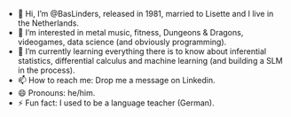 - 👋 Hi, I’m @BasLinders, released in 1981, married to Lisette and I live in the Netherlands.
- 👀 I’m interested in metal music, fitness, Dungeons & Dragons, videogames, data science (and obviously programming).
- 🌱 I’m currently learning everything there is to know about inferential statistics, differential calculus and machine learning (and building a SLM in the process).
- 📫 How to reach me: Drop me a message on Linkedin.
- 😄 Pronouns: he/him.
- ⚡ Fun fact: I used to be a language teacher (German).
